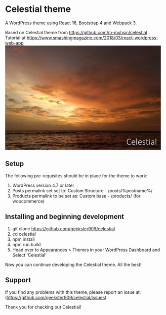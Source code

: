 # Celestial theme
A WordPress theme using React 16, Bootstrap 4 and Webpack 3.

Based on Celestial theme from https://github.com/m-muhsin/celestial
Tutorial at https://www.smashingmagazine.com/2018/03/react-wordpress-web-app
![screenshot](screenshot.jpg)

Setup
-----

The following pre-requisites should be in place for the theme to work:

1. WordPress version 4.7 or later
2. Posts permalink set set to: Custom Structure - /posts/%postname%/
3. Products permalink to be set as: Custom base - /products/ (for woocommerce)

Installing and beginning development
------------------------------------

1. git clone https://github.com/geekster909/celestial
2. cd celestial
3. npm install
4. npm run build
5. Head over to Appearances > Themes in your WordPress Dashboard and Select 'Celestial'

Now you can continue developing the Celestial theme. All the best!

Support
-------

If you find any problems with this theme, please report an issue at:
(https://github.com/geekster909/celestial/issues).

Thank you for checking out Celestial!